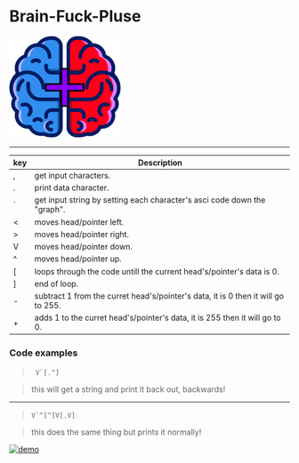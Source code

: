 # Brain-Fuck-Pluse
<img src="Brain Fuck+ logo.png" alt="drawing" width="200"/>
<hr>

| key | Description                                                                     |
|-----|---------------------------------------------------------------------------------|
| , | get input characters.                                                             |
| . | print data character.                                                             |
| \` | get input string by setting each character's asci code down the "graph".         |
| < | moves head/pointer left.                                                          |
| > | moves head/pointer right.                                                         |
| V | moves head/pointer down.                                                          |
| ^ | moves head/pointer up.                                                            |
| \[ | loops through the code untill the current head's/pointer's data is 0.            |
| ] | end of loop.                                                                      |
| - | subtract 1 from the curret head's/pointer's data, it is 0 then it will go to 255. |
| + | adds 1 to the curret head's/pointer's data, it is 255 then it will go to 0.       |

### Code examples

> ``` V`[.^]```

> this will get a string and print it back out, backwards!

<hr>

> ```V`^[^]V[.V]```

> this does the same thing but prints it normally!

<a target="_blank" href="https://repl.it/github/cyleja1234/Brain-Fuck/blob/main/main.py"><img src="https://i.ibb.co/5XQm9kh/demo.png" alt="demo" border="0"></a>
